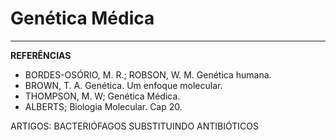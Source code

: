 # Genética Médica

---

**REFERÊNCIAS**

* BORDES-OSÓRIO, M. R.; ROBSON, W. M. Genética humana.
* BROWN, T. A. Genética. Um enfoque molecular.
* THOMPSON, M. W; Genética Médica.
* ALBERTS; Biologia Molecular. Cap 20.



ARTIGOS: BACTERIÓFAGOS SUBSTITUINDO ANTIBIÓTICOS

